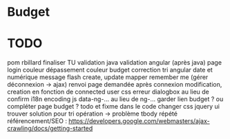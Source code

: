 Budget
======

TODO
====
pom rbillard
finaliser TU
validation java
validation angular (après java)
page login
couleur dépassement
couleur budget
correction tri angular date et numérique
message flash create, update
mapper
remember me (gérer déconnexion -> ajax)
renvoi page demandée après connexion
modification, creation en fonction de connected user
css erreur
dialogbox au lieu de confirm
i18n
encoding js
data-ng-... au lieu de ng-...
garder lien budget ? ou compléter page budget ?
todo et fixme dans le code
changer css jquery ui
trouver solution pour tri opération -> problème tbody répété
référencement/SEO : https://developers.google.com/webmasters/ajax-crawling/docs/getting-started